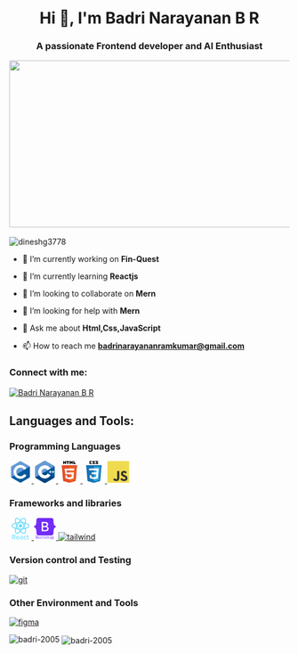 <h1 align="center">Hi 👋, I'm Badri Narayanan B R</h1>
<h3 align="center">A passionate Frontend developer and AI Enthusiast </h3>
<div align="center">
  <img src="https://media.giphy.com/media/dWesBcTLavkZuG35MI/giphy.gif" width="600" height="300"/>
</div>
<p align="left"> <img src="https://komarev.com/ghpvc/?username=dineshg3778&label=Profile%20views&color=0e75b6&style=flat" alt="dineshg3778" /> </p>

- 🔭 I’m currently working on **Fin-Quest**

- 🌱 I’m currently learning **Reactjs**

- 👯 I’m looking to collaborate on **Mern**

- 🤝 I’m looking for help with **Mern**

- 💬 Ask me about **Html,Css,JavaScript**

- 📫 How to reach me **badrinarayananramkumar@gmail.com**



<h3 align="left">Connect with me:</h3>
<p align="left">
  <a href="https://linkedin.com/in/badri narayanan b r" target="blank"><img align="center" src="https://raw.githubusercontent.com/rahuldkjain/github-profile-readme-generator/master/src/images/icons/Social/linked-in-alt.svg" alt="Badri Narayanan B R" height="30" width="40" /></a>
  
</p>


<h2 align="left">Languages and Tools:</h2>
<h3 align="left"> Programming Languages</h3>
  <p align="left">
  <a href="https://www.cprogramming.com/" target="_blank" rel="noreferrer"> <img src="https://raw.githubusercontent.com/devicons/devicon/master/icons/c/c-original.svg" alt="c" width="40" height="40"/> </a>
  <a href="https://www.w3schools.com/cpp/" target="_blank" rel="noreferrer"> <img src="https://raw.githubusercontent.com/devicons/devicon/master/icons/cplusplus/cplusplus-original.svg" alt="cplusplus" width="40" height="40"/> </a>
      <a href="https://www.w3.org/html/" target="_blank" rel="noreferrer"> <img src="https://raw.githubusercontent.com/devicons/devicon/master/icons/html5/html5-original-wordmark.svg" alt="html5" width="40" height="40"/> </a>
    <a href="https://www.w3schools.com/css/" target="_blank" rel="noreferrer"> <img src="https://raw.githubusercontent.com/devicons/devicon/master/icons/css3/css3-original-wordmark.svg" alt="css3" width="40" height="40"/> </a>
      <a href="https://developer.mozilla.org/en-US/docs/Web/JavaScript" target="_blank" rel="noreferrer"> <img src="https://raw.githubusercontent.com/devicons/devicon/master/icons/javascript/javascript-original.svg" alt="javascript" width="40" height="40"/> </a>
  <br>
  </p>

<h3 align="left">Frameworks and libraries</h3>
<p align="left">
  <a href="https://reactjs.org/" target="_blank" rel="noreferrer"> <img src="https://raw.githubusercontent.com/devicons/devicon/master/icons/react/react-original-wordmark.svg" alt="react" width="40" height="40"/> </a>
  <a href="https://getbootstrap.com" target="_blank" rel="noreferrer"> <img src="https://raw.githubusercontent.com/devicons/devicon/master/icons/bootstrap/bootstrap-plain-wordmark.svg" alt="bootstrap" width="40" height="40"/> </a>
  <a href="https://tailwindcss.com/" target="_blank" rel="noreferrer"> <img src="https://www.vectorlogo.zone/logos/tailwindcss/tailwindcss-icon.svg" alt="tailwind" width="40" height="40"/> </a>
  <br>
  </p>
 
<h3 align="left">Version control and Testing</h3>
<p align="left">
   <a href="https://git-scm.com/" target="_blank" rel="noreferrer"> <img src="https://www.vectorlogo.zone/logos/git-scm/git-scm-icon.svg" alt="git" width="40" height="40"/> </a>
  <br>
 </p>

<h3 align="left">Other Environment and Tools</h3>
<p align="left">
  <a href="https://www.figma.com/" target="_blank" rel="noreferrer"> <img src="https://www.vectorlogo.zone/logos/figma/figma-icon.svg" alt="figma" width="40" height="40"/> </a>
<br>
 </p>
<p><img align="left" src="https://github-readme-stats.vercel.app/api/top-langs?username=badri-2005&show_icons=true&theme=onedark&locale=en&layout=compact" alt="badri-2005" /></p>


<p>&nbsp;<img align="center" src="https://github-readme-stats.vercel.app/api?username=badri-2005&show_icons=true&theme=dark&locale=en" alt="badri-2005" /></p>


